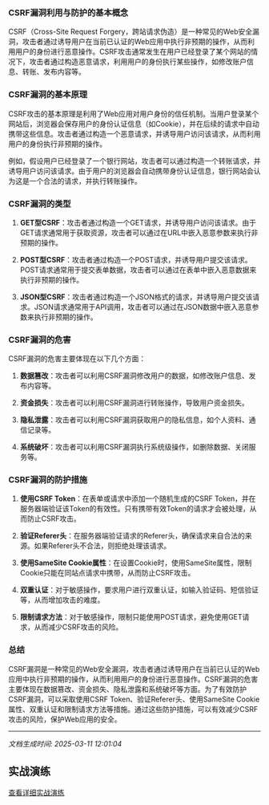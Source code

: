 ### CSRF漏洞利用与防护的基本概念

CSRF（Cross-Site Request Forgery，跨站请求伪造）是一种常见的Web安全漏洞，攻击者通过诱导用户在当前已认证的Web应用中执行非预期的操作，从而利用用户的身份进行恶意操作。CSRF攻击通常发生在用户已经登录了某个网站的情况下，攻击者通过构造恶意请求，利用用户的身份执行某些操作，如修改账户信息、转账、发布内容等。

### CSRF漏洞的基本原理

CSRF攻击的基本原理是利用了Web应用对用户身份的信任机制。当用户登录某个网站后，浏览器会保存用户的身份认证信息（如Cookie），并在后续的请求中自动携带这些信息。攻击者通过构造一个恶意请求，并诱导用户访问该请求，从而利用用户的身份执行非预期的操作。

例如，假设用户已经登录了一个银行网站，攻击者可以通过构造一个转账请求，并诱导用户访问该请求。由于用户的浏览器会自动携带身份认证信息，银行网站会认为这是一个合法的请求，并执行转账操作。

### CSRF漏洞的类型

1. **GET型CSRF**：攻击者通过构造一个GET请求，并诱导用户访问该请求。由于GET请求通常用于获取资源，攻击者可以通过在URL中嵌入恶意参数来执行非预期的操作。

2. **POST型CSRF**：攻击者通过构造一个POST请求，并诱导用户提交该请求。POST请求通常用于提交表单数据，攻击者可以通过在表单中嵌入恶意数据来执行非预期的操作。

3. **JSON型CSRF**：攻击者通过构造一个JSON格式的请求，并诱导用户提交该请求。JSON请求通常用于API调用，攻击者可以通过在JSON数据中嵌入恶意参数来执行非预期的操作。

### CSRF漏洞的危害

CSRF漏洞的危害主要体现在以下几个方面：

1. **数据篡改**：攻击者可以利用CSRF漏洞修改用户的数据，如修改账户信息、发布内容等。

2. **资金损失**：攻击者可以利用CSRF漏洞进行转账操作，导致用户资金损失。

3. **隐私泄露**：攻击者可以利用CSRF漏洞获取用户的隐私信息，如个人资料、通信记录等。

4. **系统破坏**：攻击者可以利用CSRF漏洞执行系统级操作，如删除数据、关闭服务等。

### CSRF漏洞的防护措施

1. **使用CSRF Token**：在表单或请求中添加一个随机生成的CSRF Token，并在服务器端验证该Token的有效性。只有携带有效Token的请求才会被处理，从而防止CSRF攻击。

2. **验证Referer头**：在服务器端验证请求的Referer头，确保请求来自合法的来源。如果Referer头不合法，则拒绝处理该请求。

3. **使用SameSite Cookie属性**：在设置Cookie时，使用SameSite属性，限制Cookie只能在同站点请求中携带，从而防止CSRF攻击。

4. **双重认证**：对于敏感操作，要求用户进行双重认证，如输入验证码、短信验证等，从而增加攻击的难度。

5. **限制请求方法**：对于敏感操作，限制只能使用POST请求，避免使用GET请求，从而减少CSRF攻击的风险。

### 总结

CSRF漏洞是一种常见的Web安全漏洞，攻击者通过诱导用户在当前已认证的Web应用中执行非预期的操作，从而利用用户的身份进行恶意操作。CSRF漏洞的危害主要体现在数据篡改、资金损失、隐私泄露和系统破坏等方面。为了有效防护CSRF漏洞，可以采取使用CSRF Token、验证Referer头、使用SameSite Cookie属性、双重认证和限制请求方法等措施。通过这些防护措施，可以有效减少CSRF攻击的风险，保护Web应用的安全。

---

*文档生成时间: 2025-03-11 12:01:04*


## 实战演练

[查看详细实战演练](CSRF漏洞利用与防护的基本概念/详细资料/CSRF漏洞利用与防护的基本概念_实战演练.md)



























